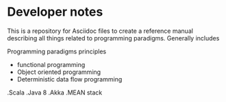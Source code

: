 # Developer notes
This is a repository for Asciidoc files to create a reference manual describing 
all things related to programming paradigms. Generally includes 

Programming paradigms principles
- functional programming
- Object oriented programming
- Deterministic data flow programming


.Scala
.Java 8
.Akka
.MEAN stack


